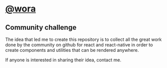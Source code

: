# [@wora](https://github.com/morrys/wora)


## Community challenge

The idea that led me to create this repository is to collect all the great work done by the community on github for react and react-native in order to create components and utilities that can be rendered anywhere.

If anyone is interested in sharing their idea, contact me.
